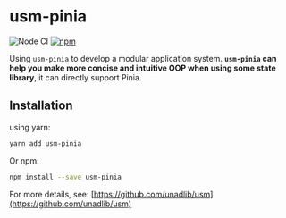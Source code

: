 # usm-pinia

![Node CI](https://github.com/unadlib/usm/workflows/Node%20CI/badge.svg)
[![npm](https://img.shields.io/npm/v/usm-pinia.svg)](https://www.npmjs.com/package/usm-pinia)

Using `usm-pinia` to develop a modular application system. **`usm-pinia` can help you make more concise and intuitive OOP when using some state library**, it can directly support Pinia.

## Installation

using yarn:

```bash
yarn add usm-pinia
```

Or npm:

```bash
npm install --save usm-pinia
```

For more details, see: [https://github.com/unadlib/usm](https://github.com/unadlib/usm)

